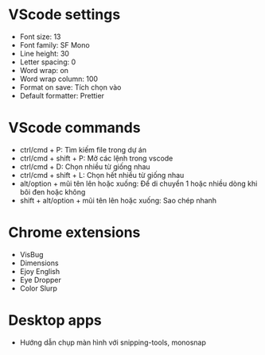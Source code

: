 # VScode settings

- Font size: 13
- Font family: SF Mono
- Line height: 30
- Letter spacing: 0
- Word wrap: on
- Word wrap column: 100
- Format on save: Tích chọn vào
- Default formatter: Prettier

# VScode commands

- ctrl/cmd + P: Tìm kiếm file trong dự án
- ctrl/cmd + shift + P: Mở các lệnh trong vscode
- ctrl/cmd + D: Chọn nhiều từ giống nhau
- ctrl/cmd + shift + L: Chọn hết nhiều từ giống nhau
- alt/option + mũi tên lên hoặc xuống: Để di chuyển 1 hoặc nhiều dòng khi bôi đen hoặc không
- shift + alt/option + mũi tên lên hoặc xuống: Sao chép nhanh

# Chrome extensions

- VisBug
- Dimensions
- Ejoy English
- Eye Dropper
- Color Slurp

# Desktop apps

- Hướng dẫn chụp màn hình với snipping-tools, monosnap
